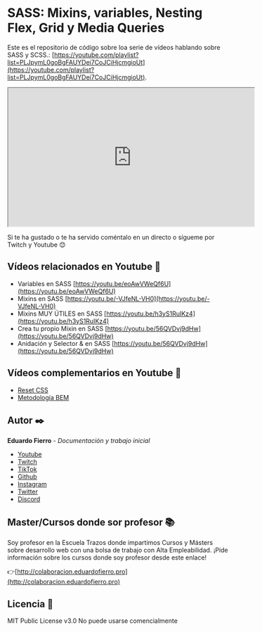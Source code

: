 # SASS: Mixins, variables, Nesting Flex, Grid y Media Queries

Este es el repositorio de código sobre loa serie de vídeos hablando sobre SASS y SCSS.: [https://youtube.com/playlist?list=PLJpymL0goBgFAUYDei7CoJCiHjcmgioUt](https://youtube.com/playlist?list=PLJpymL0goBgFAUYDei7CoJCiHjcmgioUt).


<iframe width="560" height="315" src="https://www.youtube.com/embed/eoAwVWeQf6U"></iframe>


Si te ha gustado o te ha servido coméntalo en un directo o sígueme por Twitch y Youtube 😊

## Vídeos relacionados en Youtube 🔴

* Variables en SASS [https://youtu.be/eoAwVWeQf6U](https://youtu.be/eoAwVWeQf6U)
* Mixins en SASS [https://youtu.be/-VJfeNL-VH0](https://youtu.be/-VJfeNL-VH0)
* Mixins MUY ÚTILES en SASS [https://youtu.be/h3yS1RuIKz4](https://youtu.be/h3yS1RuIKz4)
* Crea tu propio Mixin en SASS [https://youtu.be/56QVDvj9dHw](https://youtu.be/56QVDvj9dHw)
* Anidación y Selector & en SASS [https://youtu.be/56QVDvj9dHw](https://youtu.be/56QVDvj9dHw)

## Vídeos complementarios en Youtube 🔴

* [Reset CSS](https://youtu.be/bXqPNoYFK8w)
* [Metodología BEM](https://www.youtube.com/watch?v=_ciw9tXRcfg)

## Autor ✒️

**Eduardo Fierro** - *Documentación y trabajo inicial*

* [Youtube](https://youtube.com/EduardoFierroPro?sub_confirmation=1)
* [Twitch](https://twitch.tv/eduardofierropro)
* [TikTok](https://www.tiktok.com/@eduardofierro.pro?)
* [Github](https://github.com/eduardofierropro)
* [Instagram](https://instagram.com/eduardofierro.pro)
* [Twitter](https://twitter.com/edfierropro)
* [Discord](https://discord.gg/t4Txush)

## Master/Cursos donde sor profesor 📚

Soy profesor en la Escuela Trazos donde impartimos Cursos y Másters sobre desarrollo web con una bolsa de trabajo con Alta Empleabilidad. ¡Píde información sobre los cursos donde soy profesor desde este enlace!

👉[http://colaboracion.eduardofierro.pro](http://colaboracion.eduardofierro.pro)

## Licencia 📄

MIT Public License v3.0
No puede usarse comencialmente